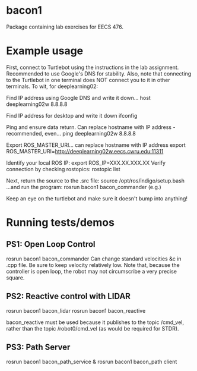 # bacon1
Package containing lab exercises for EECS 476. 

# Example usage
First, connect to Turtlebot using the instructions in the lab assignment. Recommended to use Google's DNS for stability. Also, note that connecting to the Turtlebot in one terminal does NOT connect you to it in other terminals. To wit, for deeplearning02:

Find IP address using Google DNS and write it down...
host deeplearning02w 8.8.8.8 

Find IP address for desktop and write it down
ifconfig 

Ping and ensure data return. Can replace hostname with IP address - recommended, even...
ping deeplearning02w 8.8.8.8 

Export ROS_MASTER_URI... can replace hostname with IP address
export ROS_MASTER_URI=http://deeplearning02w.eecs.cwru.edu:11311

Identify your local ROS IP:
export ROS_IP=XXX.XX.XXX.XX
Verify connection by checking rostopics:
rostopic list

Next, return the source to the .src file:
source /opt/ros/indigo/setup.bash
...and run the program:
rosrun bacon1 bacon_commander (e.g.)

Keep an eye on the turtlebot and make sure it doesn't bump into anything!

# Running tests/demos

## PS1: Open Loop Control
rosrun bacon1 bacon_commander
Can change standard velocities &c in .cpp file. Be sure to keep velocity relatively low. Note that, because the controller is open loop, the robot may not circumscribe a very precise square. 

## PS2: Reactive control with LIDAR
rosrun bacon1 bacon_lidar
rosrun bacon1 bacon_reactive

bacon_reactive must be used because it publishes to the topic /cmd_vel, rather than the topic /robot0/cmd_vel (as would be required for STDR).

## PS3: Path Server
rosrun bacon1 bacon_path_service &
rosrun bacon1 bacon_path client
